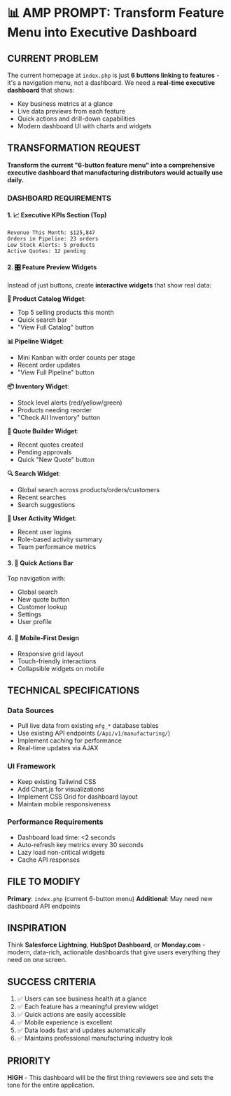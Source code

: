 # 📊 AMP PROMPT: Transform Feature Menu into Executive Dashboard

## **CURRENT PROBLEM**
The current homepage at `index.php` is just **6 buttons linking to features** - it's a navigation menu, not a dashboard. We need a **real-time executive dashboard** that shows:
- Key business metrics at a glance
- Live data previews from each feature  
- Quick actions and drill-down capabilities
- Modern dashboard UI with charts and widgets

## **TRANSFORMATION REQUEST**

**Transform the current "6-button feature menu" into a comprehensive executive dashboard that manufacturing distributors would actually use daily.**

### **DASHBOARD REQUIREMENTS**

#### **1. 📈 Executive KPIs Section (Top)**
```
Revenue This Month: $125,847
Orders in Pipeline: 23 orders  
Low Stock Alerts: 5 products
Active Quotes: 12 pending
```

#### **2. 🎛️ Feature Preview Widgets**
Instead of just buttons, create **interactive widgets** that show real data:

**📱 Product Catalog Widget**:
- Top 5 selling products this month
- Quick search bar
- "View Full Catalog" button

**📊 Pipeline Widget**:
- Mini Kanban with order counts per stage
- Recent order updates
- "View Full Pipeline" button

**📦 Inventory Widget**:
- Stock level alerts (red/yellow/green)
- Products needing reorder
- "Check All Inventory" button

**📄 Quote Builder Widget**:
- Recent quotes created
- Pending approvals
- Quick "New Quote" button

**🔍 Search Widget**:
- Global search across products/orders/customers
- Recent searches
- Search suggestions

**👥 User Activity Widget**:
- Recent user logins
- Role-based activity summary
- Team performance metrics

#### **3. 🚀 Quick Actions Bar**
Top navigation with:
- Global search
- New quote button
- Customer lookup
- Settings
- User profile

#### **4. 📱 Mobile-First Design**
- Responsive grid layout
- Touch-friendly interactions
- Collapsible widgets on mobile

## **TECHNICAL SPECIFICATIONS**

### **Data Sources**
- Pull live data from existing `mfg_*` database tables
- Use existing API endpoints (`/Api/v1/manufacturing/`)
- Implement caching for performance
- Real-time updates via AJAX

### **UI Framework**
- Keep existing Tailwind CSS
- Add Chart.js for visualizations
- Implement CSS Grid for dashboard layout
- Maintain mobile responsiveness

### **Performance Requirements**
- Dashboard load time: <2 seconds
- Auto-refresh key metrics every 30 seconds
- Lazy load non-critical widgets
- Cache API responses

## **FILE TO MODIFY**
**Primary**: `index.php` (current 6-button menu)
**Additional**: May need new dashboard API endpoints

## **INSPIRATION**
Think **Salesforce Lightning**, **HubSpot Dashboard**, or **Monday.com** - modern, data-rich, actionable dashboards that give users everything they need on one screen.

## **SUCCESS CRITERIA**
1. ✅ Users can see business health at a glance
2. ✅ Each feature has a meaningful preview widget
3. ✅ Quick actions are easily accessible  
4. ✅ Mobile experience is excellent
5. ✅ Data loads fast and updates automatically
6. ✅ Maintains professional manufacturing industry look

## **PRIORITY**
**HIGH** - This dashboard will be the first thing reviewers see and sets the tone for the entire application. 